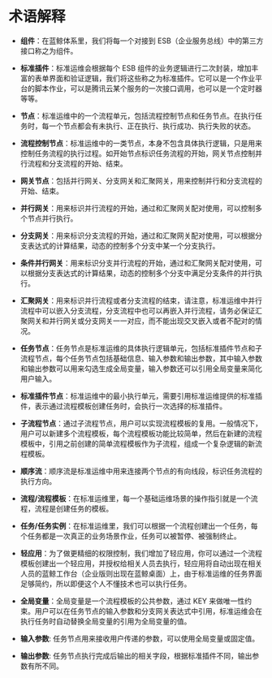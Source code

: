 # 术语解释

- **组件**：在蓝鲸体系里，我们将每一个对接到 ESB（企业服务总线）中的第三方接口称之为组件。

- **标准插件**：标准运维会根据每个 ESB 组件的业务逻辑进行二次封装，增加丰富的表单界面和验证逻辑，我们将这些称之为标准插件。它可以是一个作业平台的脚本作业，可以是腾讯云某个服务的一次接口调用，也可以是一个定时器等等。

- **节点**：标准运维中的一个流程单元，包括流程控制节点和任务节点。在执行任务时，每一个节点都会有未执行、正在执行、执行成功、执行失败的状态。

- **流程控制节点**：标准运维中的一类节点，本身不包含具体执行逻辑，只是用来控制任务流程的执行过程。如开始节点标识任务流程的开始，网关节点控制并行流程和分支流程的开始、结束。

- **网关节点**：包括并行网关、分支网关和汇聚网关，用来控制并行和分支流程的开始、结束。

- **并行网关**：用来标识并行流程的开始，通过和汇聚网关配对使用，可以控制多个节点并行执行。

- **分支网关**：用来标识分支流程的开始，通过和汇聚网关配对使用，可以根据分支表达式的计算结果，动态的控制多个分支中某一个分支执行。

- **条件并行网关**：用来标识分支并行流程的开始，通过和汇聚网关配对使用，可以根据分支表达式的计算结果，动态的控制多个分支中满足分支条件的并行执行。

- **汇聚网关**：用来标识并行流程或者分支流程的结束，请注意，标准运维中并行流程中可以嵌入分支流程，分支流程中也可以再嵌入并行流程，请务必保证汇聚网关和并行网关或分支网关一一对应，而不能出现交叉嵌入或者不配对的情况。

- **任务节点**：任务节点是标准运维的具体执行逻辑单元，包括标准插件节点和子流程节点，每个任务节点包括基础信息、输入参数和输出参数，其中输入参数和输出参数可以用来勾选生成全局变量，输入参数还可以引用全局变量来简化用户输入。

- **标准插件节点**：标准运维中的最小执行单元，需要引用标准运维提供的标准插件，表示通过流程模板创建任务时，会执行一次选择的标准插件。

- **子流程节点**：通过子流程节点，用户可以实现流程模板的复用。一般情况下，用户可以新建多个流程模板，每个流程模板功能比较简单，然后在新建的流程模板中，引用之前创建的简单流程模板作为子流程，组成一个复杂逻辑的新流程模板。

- **顺序流**：顺序流是标准运维中用来连接两个节点的有向线段，标识任务流程的执行方向。

- **流程/流程模板**：在标准运维里，每一个基础运维场景的操作指引就是一个流程，流程是创建任务的模板。

- **任务/任务实例**：在标准运维里，我们可以根据一个流程创建出一个任务，每个任务都是一次真正的业务场景作业，任务可以被暂停、被强制终止。

- **轻应用**：为了做更精细的权限控制，我们增加了轻应用，你可以通过一个流程模板创建出一个轻应用，并授权给相关人员去执行，轻应用将自动出现在相关人员的蓝鲸工作台（企业版则出现在蓝鲸桌面）上，由于标准运维的任务界面足够简约，所以即便这个人不懂技术也可以执行任务。

- **全局变量**：全局变量是一个流程模板的公共参数，通过 KEY 来做唯一性约束。用户可以在任务节点的输入参数和分支网关表达式中引用，标准运维会在执行任务时自动替换全局变量的引用为全局变量的值。

- **输入参数**: 任务节点用来接收用户传递的参数，可以使用全局变量或固定值。

- **输出参数**: 任务节点执行完成后输出的相关字段，根据标准插件不同，输出参数有所不同。